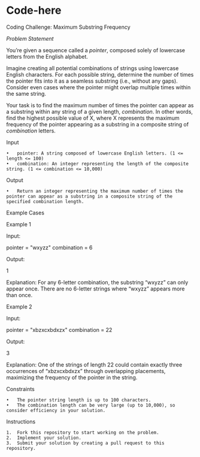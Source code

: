 # Code-here

Coding Challenge: Maximum Substring Frequency

*Problem Statement*

You’re given a sequence called a _pointer_, composed solely of lowercase letters from the English alphabet.

Imagine creating all potential combinations of strings using lowercase English characters. For each possible string, determine the number of times the pointer fits into it as a seamless substring (i.e., without any gaps). Consider even cases where the pointer might overlap multiple times within the same string.

Your task is to find the maximum number of times the pointer can appear as a substring within any string of a given length, _combination_. In other words, find the highest possible value of X, where X represents the maximum frequency of the pointer appearing as a substring in a composite string of _combination_ letters.

Input

	•	pointer: A string composed of lowercase English letters. (1 <= length <= 100)
	•	combination: An integer representing the length of the composite string. (1 <= combination <= 10,000)

Output

	•	Return an integer representing the maximum number of times the pointer can appear as a substring in a composite string of the specified combination length.

Example Cases

Example 1

Input:

pointer = "wxyzz"
combination = 6

Output:

1

Explanation:
For any 6-letter combination, the substring “wxyzz” can only appear once. There are no 6-letter strings where “wxyzz” appears more than once.

Example 2

Input:

pointer = "xbzxcxbdxzx"
combination = 22

Output:

3

Explanation:
One of the strings of length 22 could contain exactly three occurrences of “xbzxcxbdxzx” through overlapping placements, maximizing the frequency of the pointer in the string.

Constraints

	•	The pointer string length is up to 100 characters.
	•	The combination length can be very large (up to 10,000), so consider efficiency in your solution.

Instructions

	1.	Fork this repository to start working on the problem.
	2.	Implement your solution.
	3.	Submit your solution by creating a pull request to this repository.
